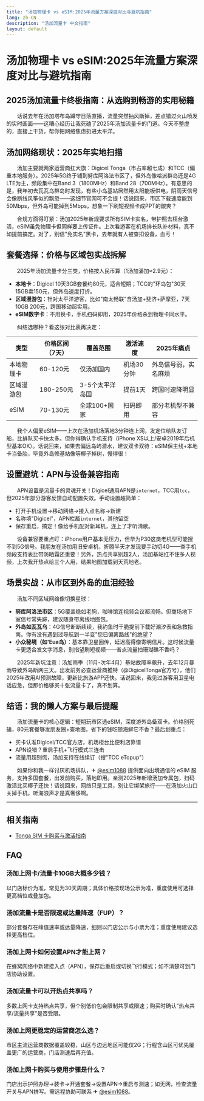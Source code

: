 ```yaml
---
title: "汤加物理卡 vs eSIM:2025年流量方案深度对比与避坑指南"
lang: zh-CN
description: "汤加流量卡 中文指南"
layout: default
---
```

# 汤加物理卡 vs eSIM:2025年流量方案深度对比与避坑指南

## 2025汤加流量卡终极指南：从选购到畅游的实用秘籍

　　话说去年在汤加塔布岛蹲守日落直播，流量突然抽风断掉，差点错过火山喷发的实时画面——这糟心经历让我死磕了2025年汤加流量卡的门道。今天不整虚的，直接上干货，帮你把网络焦虑扔进太平洋。

## 汤加网络现状：2025年实地扫描

　　汤加主要就两家运营商扛大旗：Digicel Tonga（市占率超七成）和TCC（偏重本地服务）。2025年5G终于铺到努库阿洛法市区了，但外岛像哈派群岛还是4G LTE为主，频段集中在Band 3（1800MHz）和Band 28（700MHz）。有意思的是，我年初去瓦瓦乌群岛时发现，有些小岛基站居然用太阳能板供电，阴雨天信号会像断线风筝似的飘忽——这细节官网可不会提！话说回来，市区下载速度能到50Mbps，但外岛可能掉到5Mbps，想象一下刷短视频卡成PPT的酸爽？

　　合规方面得盯紧：汤加2025年新规要求所有SIM卡实名，带护照去柜台激活，eSIM虽免物理卡但同样要上传证件。上次看游客在机场排长队补材料，真不如提前搞定。对了，别信"免实名"黑卡，去年就有人被查扣设备，血亏！

## 套餐选择：价格与区域包实战拆解

　　2025年汤加流量卡分三类，价格按人民币算（1汤加潘加≈2.9元）：
- **本地卡**：Digicel 10天3GB套餐约80元，适合短期；TCC的"环岛包"30天15GB卖150元，但外岛速度打折。
- **区域漫游包**：针对太平洋游客，比如"南太畅联"含汤加+斐济+萨摩亚，7天10GB 200元，跨国移动超实用。
- **eSIM数字卡**：不用换卡，手机扫码即用，2025年价格杀到物理卡同水平。

　　纠结选哪种？看这张对比表再决定：

| 类型       | 价格区间（7天） | 覆盖范围       | 激活速度 | 2025年痛点         |
|------------|----------------|----------------|----------|--------------------|
| 本地物理卡 | 60-120元       | 仅汤加国内     | 机场30分钟 | 外岛信号弱，实名麻烦 |
| 区域漫游包 | 180-250元      | 3-5个太平洋岛国 | 提前1天  | 跨国时速降明显     |
| eSIM       | 70-130元       | 全球100+国家   | 扫码即用 | 部分老机型不兼容   |

　　我个人偏爱eSIM——上次在汤加机场落地3分钟连上网，发定位给队友订船，比排队买卡快太多。但你得确认手机支持（iPhone XS以上/安卓2019年后机型基本OK）。话说回来，如果去偏远岛屿潜水，建议双卡双待：eSIM保主线+本地卡当备胎，毕竟外岛修基站像等椰子掉树，慢得很！

## 设置避坑：APN与设备兼容指南

　　APN设置是流量卡的灵魂开关！Digicel通用APN是`internet`，TCC用`tcc`，但2025年部分游客反馈自动配置失效。手动设置超简单：
- 打开手机设置→移动网络→接入点名称→新建
- 名称填"Digicel"，APN栏敲`internet`，其他留空
- 保存重启，搞定！像给手机配对新耳机，连上了才听清歌。

　　设备兼容要重点盯：iPhone用户基本无压力，但华为P30这类老机型可能搜不到5G信号。我朋友在汤加用旧安卓机，折腾半天才发现要手动切4G——查手机频段支持表比带防晒霜还重要！另外，热点共享别超2人，汤加基站扛不住多人视频，上次我开热点给三个人用，结果地图加载到天荒地老。

## 场景实战：从市区到外岛的血泪经验

　　汤加不同区域网络像切换星球：
- **努库阿洛法市区**：5G覆盖稳如老狗，咖啡馆连视频会议都流畅。但商场地下室信号常失踪，建议随身带离线地图包。
- **外岛如瓦瓦乌**：4G信号断断续续，我钓鱼时干脆提前下载好潮汐表和急救指南。你有没有遇到过导航到一半变"您已偏离路线"的绝望？
- **小众秘境（如'Eua岛）**：基本靠卫星回传，延迟高得像寄明信片。这时候流量卡更适合发文字消息，别指望刷短视频——省点流量拍珊瑚礁不香吗？

　　2025年新坑注意：汤加雨季（11月-次年4月）基站故障率飙升，去年12月暴雨导致外岛断网三天。出发前务必查运营商推特（@DigicelTonga官方号），他们2025年改用AI预测故障，更新比旅游APP还快。话说回来，我见过游客用卫星电话应急，但那价格够买十张流量卡了，真不划算。

## 结语：我的懒人方案与最后提醒

　　汤加流量卡的核心逻辑：短期玩市区选eSIM，深度游外岛备双卡。价格别死磕，80元套餐够发朋友圈+查地图，省下的钱吃顿海鲜它不香？最后划重点：
- 买卡认准Digicel/TCC官方店，机场柜台比便利店靠谱
- APN设错？重启手机+飞行模式三连击
- 流量用超别慌，汤加支持在线续订（搜"TCC eTopup"）

　　如果你和我一样讨厌机场排队，✈ [@esim1088](https://t.me/s/esim1088) 提供面向出境通信的 eSIM 服务，支持多国套餐，出发前购买，落地即用。亲测2025年新增汤加专属包，扫码激活比买椰子还快！话说回来，网络只是工具，别让它绑架旅行——在汤加火山口关掉手机，听海浪声才是真奢侈啊。

<!-- crosslink -->
---

## 相关指南

- [Tonga SIM 卡购买与激活指南](https://faciylike.github.io/tonga-sim-guides)

<!-- BEGIN_TONGA_FAQ -->
## FAQ

### 汤加上网卡/流量卡10GB大概多少钱？
以门店标价为准，常见为30天周期；具体价格按现场公示为准，重度使用可选择更高档位或叠加包。

### 汤加流量卡是否限速或达量降速（FUP）？
部分套餐存在峰值速率或达量降速，细则以门店公示与小票为准；重度使用建议选择更高档位。

### 汤加上网卡如何设置APN才能上网？
在蜂窝网络中新建接入点（APN），保存后重启或切换飞行模式；如不清楚可到门店协助设置。

### 汤加流量卡可以开热点共享吗？
多数上网卡支持热点共享，但个别低价包会限制共享或限速；购买时确认“热点共享/流量共享”是否受限。

### 汤加上网更稳定的运营商怎么选？
市区主流运营商数据覆盖较稳，山区与边远地区可能仅2G；行程含山区可优先覆盖更广的运营商，门店测速后再充值。

### 汤加上网卡购买与使用步骤是什么？
门店出示护照办理→装卡→开通套餐→设置APN→重启与测速；如无网，检查流量开关与APN拼写。需远程协助可联系 ✈ [@esim1088](https://t.me/s/esim1088)。

<script type="application/ld+json">
{"@context": "https://schema.org", "@type": "FAQPage", "mainEntity": [{"@type": "Question", "name": "汤加上网卡/流量卡10GB大概多少钱？", "acceptedAnswer": {"@type": "Answer", "text": "以门店标价为准，常见为30天周期；具体价格按现场公示为准，重度使用可选择更高档位或叠加包。"}}, {"@type": "Question", "name": "汤加流量卡是否限速或达量降速（FUP）？", "acceptedAnswer": {"@type": "Answer", "text": "部分套餐存在峰值速率或达量降速，细则以门店公示与小票为准；重度使用建议选择更高档位。"}}, {"@type": "Question", "name": "汤加上网卡如何设置APN才能上网？", "acceptedAnswer": {"@type": "Answer", "text": "在蜂窝网络中新建接入点（APN），保存后重启或切换飞行模式；如不清楚可到门店协助设置。"}}, {"@type": "Question", "name": "汤加流量卡可以开热点共享吗？", "acceptedAnswer": {"@type": "Answer", "text": "多数上网卡支持热点共享，但个别低价包会限制共享或限速；购买时确认“热点共享/流量共享”是否受限。"}}, {"@type": "Question", "name": "汤加上网更稳定的运营商怎么选？", "acceptedAnswer": {"@type": "Answer", "text": "市区主流运营商数据覆盖较稳，山区与边远地区可能仅2G；行程含山区可优先覆盖更广的运营商，门店测速后再充值。"}}, {"@type": "Question", "name": "汤加上网卡购买与使用步骤是什么？", "acceptedAnswer": {"@type": "Answer", "text": "门店出示护照办理→装卡→开通套餐→设置APN→重启与测速；如无网，检查流量开关与APN拼写。需远程协助可联系 ✈ @esim1088。"}}]}
</script>
<!-- END_TONGA_FAQ -->
